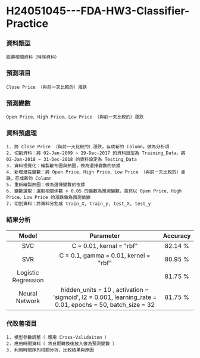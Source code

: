 # H24051045---FDA-HW3-Classifier-Practice

### 資料類型
    股票相關資料（時序資料）

### 預測項目
    Close Price （與前一天比較的）漲跌

### 預測變數
    Open Price、High Price、Low Price （與前一天比較的）漲跌

### 資料預處理
    1. 將 Close Price （與前一天比較的）漲跌，存成新的 Column，做為分析項
    2. 切割資料：將 02-Jan-2009 ~ 29-Dec-2017 的資料設定為 Training_Data，將 02-Jan-2018 ~ 31-Dec-2018 的資料設定為 Testing_Data
    3. 資料視覺化：繪製散布圖與熱圖，做為選擇變數的依據
    4. 新增潛在變數：將 Open Price、High Price、Low Price （與前一天比較的）漲跌，存成新的 Column
    5. 重新繪製熱圖：做為選擇變數的依據
    6. 變數選取：選取相關係數 > 0.05 的變數為預測變數，最終以 Open Price、High Price、Low Price 的漲跌做為預測依據
    7. 切割資料：將資料分割成 train_X, train_y, test_X, test_y

### 結果分析
| Model                 | Parameter     | Accuracy     |
|:-------------------:|:-------------:|:------------:|
| SVC | C = 0.01, kernal = "rbf"| 82.14 % |
| SVR | C = 0.1, gamma = 0.01, kernel = "rbf"| 80.95 % |
| Logistic Regression | | 81.75 % |
| Neural Network | hidden_units = 10 , activation = 'sigmoid', l2 = 0.001, learning_rate = 0.01, epochs = 50, batch_size = 32 | 81.75 %      |

### 代改善項目
    1. 模型參數調整（ 應用 Cross-Validaiton ）
    2. 應用時間資料（ 將日期轉換後放入做為預測變數 ）
    3. 利用時間序列相關分析，比較結果與原因

